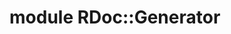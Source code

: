 # module RDoc::Generator [](#module-RDoc::Generator) [](#top)


  
  
  
  
  
    
    
      
      
      
  
    
    
      
      
      
  

